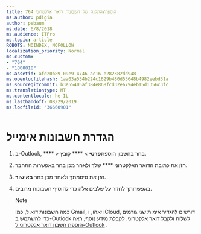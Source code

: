 ```yaml
---
title: 764 הוספה/התקנה של חשבונות דואר אלקטרוני
ms.author: pdigia
author: pebaum
ms.date: 6/8/2018
ms.audience: ITPro
ms.topic: article
ROBOTS: NOINDEX, NOFOLLOW
localization_priority: Normal
ms.custom:
- "764"
- "1800018"
ms.assetid: afd20b89-09e9-4746-ac16-e282382dd948
ms.openlocfilehash: 1aa03a534b224c1629b480d53648b4982eebd31a
ms.sourcegitcommit: b3e55405af384e868fcd32ea794eb15d1356c3fc
ms.translationtype: MT
ms.contentlocale: he-IL
ms.lasthandoff: 08/29/2019
ms.locfileid: "36660901"
---
```

# <a name="setup-email-accounts"></a>הגדרת חשבונות אימייל

1. ב-Outlook, **** > בחר בחשבון הוספת**פרטי** > **** קובץ.

2. הזן את כתובת הדואר האלקטרוני **** שלך ולאחר מכן בחר באפשרות התחבר.

3. הזן את סיסמתך ולאחר מכן בחר **באישור**.

4. באפשרותך לחזור על שלבים אלה כדי להוסיף חשבונות מרובים.

    > [!NOTE]
    > כמה חשבונות דוא ל, כמו Gmail, יאהו, ו iCloud, דורשים להגדיר אימות שני גורמים כדי להשתמש ב-Outlook לשלוח ולקבל דואר אלקטרוני. לקבלת מידע נוסף, ראה [הוספת חשבון דואר אלקטרוני ל-Outlook](https://support.office.com/article/6e27792a-9267-4aa4-8bb6-c84ef146101b.aspx) .
  